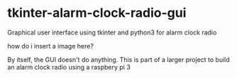 # tkinter-alarm-clock-radio-gui
Graphical user interface using tkinter and python3 for alarm clock radio 

how do i insert a image here?

By itself, the GUI doesn't do anything. This is part of a larger project to build an alarm clock radio using a raspbery pi 3

